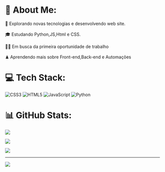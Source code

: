 # 📝 About Me:
👾 Explorando novas tecnologias e desenvolvendo web site.<br><br>🎓 Estudando Python,JS,Html e CSS.<br><br>🧙🏼 Em busca da primeira oportunidade de trabalho<br><br>♟ Aprendendo mais sobre Front-end,Back-end e Automações



# 💻 Tech Stack:
![CSS3](https://img.shields.io/badge/css3-%231572B6.svg?style=for-the-badge&logo=css3&logoColor=white) ![HTML5](https://img.shields.io/badge/html5-%23E34F26.svg?style=for-the-badge&logo=html5&logoColor=white) ![JavaScript](https://img.shields.io/badge/javascript-%23323330.svg?style=for-the-badge&logo=javascript&logoColor=%23F7DF1E) ![Python](https://img.shields.io/badge/python-3670A0?style=for-the-badge&logo=python&logoColor=ffdd54)

# 📊 GitHub Stats:

![](https://github-readme-stats.vercel.app/api?username=ThiagoCruz00&theme=dark&hide_border=false&include_all_commits=false&count_private=false)

![](https://github-readme-streak-stats.herokuapp.com/?user=ThiagoCruz00&theme=dark&hide_border=false)<br/>

![](https://github-readme-stats.vercel.app/api/top-langs/?username=ThiagoCruz00&theme=dark&hide_border=false&include_all_commits=false&count_private=false&layout=compact)

---
[![](https://visitcount.itsvg.in/api?id=ThiagoCruz00&icon=0&color=0)](https://visitcount.itsvg.in)

<!-- Proudly created with GPRM ( https://gprm.itsvg.in ) -->
